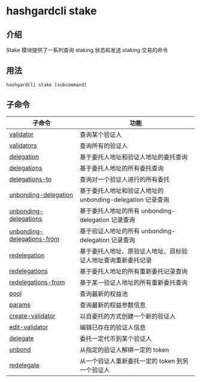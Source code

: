 # hashgardcli stake

## 介绍

Stake 模块提供了一系列查询 staking 状态和发送 staking 交易的命令

## 用法

```
hashgardcli stake [subcommand]
```

## 子命令

| 子命令                                                      | 功能                                                         |
| ----------------------------------------------------------- | ------------------------------------------------------------ |
| [validator](validator.md)                                   | 查询某个验证人                                               |
| [validators](validators.md)                                 | 查询所有的验证人                                             |
| [delegation](delegation.md)                                 | 基于委托人地址和验证人地址的委托查询                         |
| [delegations](delegations.md)                               | 基于委托人地址的所有委托查询                                 |
| [delegations-to](delegations-to.md)                         | 查询对一个验证人进行的所有委托                               |
| [unbonding-delegation](unbonding-delegation.md)             | 基于委托人地址和验证人地址的 unbonding-delegation 记录查询   |
| [unbonding-delegations](unbonding-delegations.md)           | 基于委托人地址的所有 unbonding-delegation 记录查询           |
| [unbonding-delegations-from](unbonding-delegations-from.md) | 基于验证人地址的所有 unbonding-delegation 记录查询           |
| [redelegation](redelegation.md)                             | 基于委托人地址、原验证人地址、目标验证人地址查询重新委托记录 |
| [redelegations](redelegations.md)                           | 基于委托人地址的所有重新委托记录查询                         |
| [redelegations-from](redelegations-from.md)                 | 基于某一验证人地址的所有重新委托查询                         |
| [pool](pool.md)                                             | 查询最新的权益池                                             |
| [params](params.md)                                         | 查询最新的权益参数信息                                       |
| [create-validator](create-validator.md)                     | 以自委托的方式创建一个新的验证人                             |
| [edit-validator](edit-validator.md)                         | 编辑已存在的验证人信息                                       |
| [delegate](delegate.md)                                     | 委托一定代币到某个验证人                                     |
| [unbond](unbond.md)                                         | 从指定的验证人解绑一定的 token                               |
| [redelegate](redelegate.md)                                 | 从一个验证人重新委托一定的 token 到另一个验证人              |

